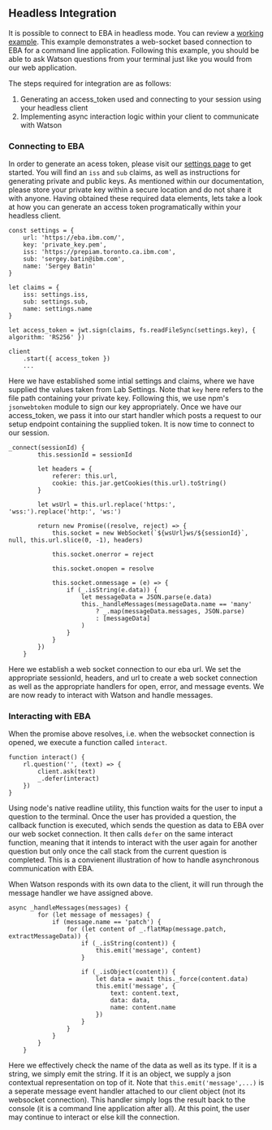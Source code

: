 ## Headless Integration

It is possible to connect to EBA in headless mode. You can review a [working example](https://github.com/ibm-watson-embedded-business-assistant/eba-example-agents/tree/master/samples/websocket-node-client). This example demonstrates a web-socket based connection to EBA for a command line application. Following this example, you should be able to ask Watson questions from your terminal just like you would from our web application.

The steps required for integration are as follows:
1. Generating an access_token used and connecting to your session using your headless client
2. Implementing async interaction logic within your client to communicate with Watson

### Connecting to EBA

In order to generate an acess token, please visit our [settings page](https://eba.ibm.com/assistant#/lab/settings) to get started. You will find an `iss` and `sub` claims, as well as instructions for generating private and public keys. As mentioned within our documentation, please store your private key within a secure location and do not share it with anyone. Having obtained these required data elements, lets take a look at how you can generate an access token programatically within your headless client.

```
const settings = {
    url: 'https://eba.ibm.com/',
    key: 'private_key.pem',
    iss: 'https://prepiam.toronto.ca.ibm.com',
    sub: 'sergey.batin@ibm.com',
    name: 'Sergey Batin'
}

let claims = {
    iss: settings.iss,
    sub: settings.sub,
    name: settings.name
}

let access_token = jwt.sign(claims, fs.readFileSync(settings.key), { algorithm: 'RS256' })

client
    .start({ access_token })
    ...

```

Here we have established some intial settings and claims, where we have supplied the values taken from Lab Settings. Note that `key` here refers to the file path containing your private key. Following this, we use npm's `jsonwebtoken` module to sign our key appropriately. Once we have our access_token, we pass it into our start handler which posts a request to our setup endpoint containing the supplied token. It is now time to connect to our session.

```
_connect(sessionId) {
        this.sessionId = sessionId

        let headers = {
            referer: this.url,
            cookie: this.jar.getCookies(this.url).toString()
        }

        let wsUrl = this.url.replace('https:', 'wss:').replace('http:', 'ws:')

        return new Promise((resolve, reject) => {
            this.socket = new WebSocket(`${wsUrl}ws/${sessionId}`, null, this.url.slice(0, -1), headers)

            this.socket.onerror = reject

            this.socket.onopen = resolve

            this.socket.onmessage = (e) => {
                if (_.isString(e.data)) {
                    let messageData = JSON.parse(e.data)
                    this._handleMessages(messageData.name == 'many'
                        ? _.map(messageData.messages, JSON.parse)
                        : [messageData]
                    )
                }
            }
        })
    }
```

Here we establish a web socket connection to our eba url. We set the appropriate sessionId, headers, and url to create a web socket connection as well as the appropriate handlers for open, error, and message events. We are now ready to interact with Watson and handle messages.

### Interacting with EBA

When the promise above resolves, i.e. when the websocket connection is opened, we execute a function called `interact`.

```
function interact() {
    rl.question('', (text) => {
        client.ask(text)
        _.defer(interact)
    })
}
```

Using node's native readline utility, this function waits for the user to input a question to the terminal. Once the user has provided a question, the callback function is executed, which sends the question as data to EBA over our web socket connection. It then calls `defer` on the same interact function, meaning that it intends to interact with the user again for another question but only once the call stack from the current question is completed. This is a convienent illustration of how to handle asynchronous communication with EBA. 

When Watson responds with its own data to the client, it will run through the message handler we have assigned above.

```
async _handleMessages(messages) {
        for (let message of messages) {
            if (message.name == 'patch') {
                for (let content of _.flatMap(message.patch, extractMessageData)) {
                    if (_.isString(content)) {
                        this.emit('message', content)
                    }

                    if (_.isObject(content)) {
                        let data = await this._force(content.data)
                        this.emit('message', {
                            text: content.text,
                            data: data,
                            name: content.name
                        })
                    }
                }
            }
        }
    }
```

Here we effectively check the name of the data as well as its type. If it is a string, we simply emit the string. If it is an object, we supply a json contextual representation on top of it. Note that `this.emit('message',...)` is a seperate message event handler attached to our client object (not its websocket connection). This handler simply logs the result back to the console (it is a command line application after all). At this point, the user may continue to interact or else kill the connection.
